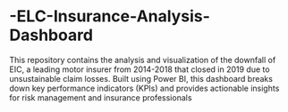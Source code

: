 # -ELC-Insurance-Analysis-Dashboard
This repository contains the analysis and visualization of the downfall of EIC, a leading motor insurer from 2014-2018 that closed in 2019 due to unsustainable claim losses. Built using Power BI, this dashboard breaks down key performance indicators (KPIs) and provides actionable insights for risk management and insurance professionals
